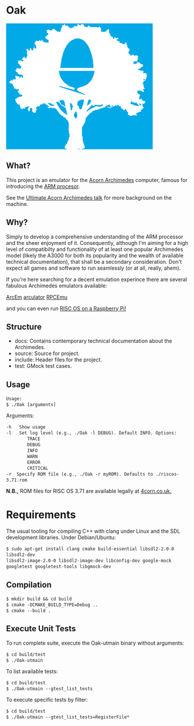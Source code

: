 # Oak

![Oak logo](./docs/oak_logo.png)

## What?

This project is an emulator for the [Acorn Archimedes](https://en.wikipedia.org/wiki/Acorn_Archimedes)
computer, famous for introducing the [ARM procesor](https://en.wikipedia.org/wiki/ARM_Architecture).

See the [Ultimate Acorn Archimedes talk](https://youtube.com/watch?v=Hf67JYkUCHQ) for more background on the machine.

## Why?

Simply to develop a comprehensive understanding of the ARM processor and the sheer
enjoyment of it. Consequently, although I'm aiming for a high level of compatibilty and
functionality of at least one popular Archimedes model (likely the A3000 for both
its popularity and the wealth of available technical documentation), that shall
be a secondary consideration. Don't expect all games and software to run seamlessly
(or at all, really, ahem).

If you're here searching for a decent emulation experince there are several
fabulous Archimedes emulators available:

[ArcEm](http://arcem.sourceforge.net)
[arculator](http://b-em.bbcmicro.com/arculator)
[RPCEmu](https://www.marutan.net/rpcemuspoon)

and you can even run [RISC OS on a Raspberry Pi!](https://www.riscosopen.org/content/downloads/raspberry-pi)

## Structure

* docs: Contains contemporary technical documentation about the Archimedes.
* source: Source for project.
* include: Header files for the project.
* test: GMock test cases.

## Usage

```
Usage:
$ ./Oak [arguments]
```

Arguments:

    -h   Show usage
    -l   Set log level (e.g., ./Oak -l DEBUG). Default INFO. Options:
            TRACE
            DEBUG
            INFO
            WARN
            ERROR
            CRITICAL
    -r  Specify ROM file (e.g., ./Oak -r myROM). Defaults to ./riscos-3.71.rom

**N.B.,** ROM files for RISC OS 3.71 are available legally at [4corn.co.uk.](https://www.4corn.co.uk/articles/rpcemu371win/)

# Requirements

The usual tooling for compiling C++ with clang under Linux and the SDL development libraries. Under Debian/Ubuntu:

```
$ sudo apt-get install clang cmake build-essential libsdl2-2.0-0 libsdl2-dev
libsdl2-image-2.0-0 libsdl2-image-dev libconfig-dev google-mock googletest googletest-tools libgmock-dev
```

## Compilation

```
$ mkdir build && cd build
$ cmake -DCMAKE_BUILD_TYPE=Debug ..
$ cmake --build .
```

## Execute Unit Tests

To run complete suite, execute the Oak-utmain binary without arguments:

```
$ cd build/test
$ ./Oak-utmain
```

To list available tests:

```
$ cd build/test
$ ./Oak-utmain --gtest_list_tests
```

To execute specific tests by filter:

```
$ cd build/test
$ ./Oak-utmain --gtest_list_tests=RegisterFile*
```
